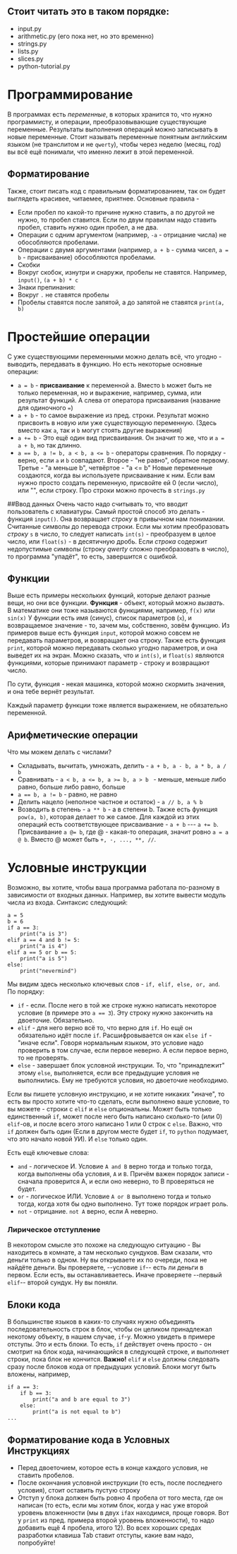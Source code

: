 ## Стоит читать это в таком порядке:
* input.py
* arithmetic.py (его пока нет, но это временно)
* strings.py
* lists.py
* slices.py
* python-tutorial.py


# Программирование
В программах есть *переменные*, в которых хранится то, что нужно программисту, и операции,
преобразовывающие существующие переменные. Результаты выполнения операций можно записывать в новые
переменные. Стоит называть переменные понятным английским языком (не транслитом и не `qwerty`),
чтобы через неделю (месяц, год) вы всё ещё понимали, что именно лежит в этой переменной.

## Форматирование
Также, стоит писать код с правильным форматированием, так он будет выглядеть красивее, читаемее,
приятнее. Основные правила - 
+ Если пробел по какой-то причине нужно ставить, а по другой не нужно, то пробел ставится. Если по
  двум правилам надо ставить пробел, ставить нужно один пробел, а не два.
+ Операции с одним аргументом (например, `-a` - отрицание числа) не обособляются пробелами.
+ Операции с двумя аргументами (например, `a + b` - сумма чисел, `a = b` - присваивание)
  обособляются пробелами.
+ Скобки
 + Вокруг скобок, изнутри и снаружи, пробелы не ставятся. Например, `input()`, `(a + b) * c`
+ Знаки препинания:
 + Вокруг `.` не ставятся пробелы
 + Пробелы ставятся после запятой, а до запятой не ставятся `print(a, b)`

# Простейшие операции
С уже существующими переменными можно делать всё, что угодно - выводить, передавать в функцию. 
Но есть некоторые основные операции:
* `a = b` - **присваивание** к переменной a. Вместо `b` может быть не только переменная, но и
  выражение, например, сумма, или результат функций. А слева от оператора присваивания (название для одиночного `=`)
* `a + b` - то самое выражение из пред. строки. Результат можно присвоить в новую или уже существующую переменную. (Здесь вместо как `a`, так и `b` могут стоять другие выражения)
* `a += b` - Это ещё один вид присваивания. Он значит то же, что и `a = a + b`, но так длинно.
* `a == b, a != b, a < b, a <= b` - операторы сравнения. По порядку - верно, если `a` и `b` совпадают. Второе - "не равно", обратное первому. Третье - "а меньше b", четвёртое - "a <= b"
Новые переменные создаются, когда вы используете присваивание к ним. Если вам нужно просто создать переменную, присвойте ей 0 (если число), или "", если строку. Про строки можно прочесть в `strings.py`

##Ввод данных
Очень часто надо считывать то, что вводит пользователь с клавиатуры.
Самый простой способ это делать - функция `input()`. Она возвращает *строку* в привычном нам
понимании.
Считанные символы до перевода строки. Если мы хотим преобразовать *строку* `s` в число, то следует
написать `int(s)` - преобразуем в целое число, или `float(s)` - в десятичную дробь. Если *строка*
содержит недопустимые символы (строку *qwerty* сложно преобразовать в число), то программа "упадёт",
то есть, завершится с ошибкой.

## Функции
Выше есть примеры нескольких функций, которые делают разные вещи, но они все функции. 
**Функция** - объект, который можно *вызвать*. В математике они тоже называются функциями, например, `f(x)` или `sin(x)`
У функции есть имя (синус), список параметров (`x`), и возвращаемое значение - то, зачем мы, собственно, зовём функцию. Из примеров выше есть функция `input`, которой можно совсем не передавать параметров, и возвращает она строку. Также есть функция `print`, которой можно передавать сколько угодно параметров, и она выведет их на экран. Можно сказать, что и `int(s)`, и `float(s)` являются функциями, которые принимают параметр - строку и возвращают число.

По сути, функция - некая машинка, которой можно скормить значения, и она тебе вернёт результат.

Каждый параметр функции тоже является выражением, не обязательно переменной.

## Арифметические операции
Что мы можем делать с числами?
* Складывать, вычитать, умножать, делить - `a + b, a - b, a * b, a / b`
* Сравнивать - `a < b, a <= b, a >= b, a > b ` - меньше, меньше либо равно, больше либо равно,
  больше
* `a == b, a != b` - равно, не равно
* Делить нацело (неполное частное и остаток) - `a // b, a % b`
* Возводить в степень - `a ** b` - а в степени b. Также есть функция `pow(a, b)`, которая делает то
  же самое.
Для каждой из этих операций есть соответствующее присваивание - `a + b` --- `a += b`. Присваивание
`a @= b`, где @ - какая-то операция, значит ровно `a = a @ b`. Вместо @ может быть `+, -, ..., **, //`.

# Условные инструкции
Возможно, вы хотите, чтобы ваша программа работала по-разному в зависимости от входных данных.
Например, вы хотите вывести модуль числа из входа. Синтаксис следующий:

```python3
a = 5
b = 6
if a == 3:
    print("a is 3")
elif a == 4 and b != 5:
    print("a is 4")
elif a == 5 or b == 5:
    print("a is 5")
else:
    print("nevermind")
```
Мы видим здесь несколько ключевых слов - `if, elif, else, or, and`. По порядку:
* `if` - если. После него в той же строке нужно написать некоторое условие (в примере это `a == 3`).
  Эту строку нужно закончить на двоеточие. Обязательно.
* `elif` - для него верно всё то, что верно для `if`. Но ещё он обязательно идёт после `if`.
  Расшифровывается он как `else if` - "иначе если". Говоря нормальным языком, это условие надо
  проверить в том случае, если первое неверно. А если первое верно, то не проверять. 
* `else` - завершает блок условной инструкции. То, что "принадлежит" этому `else`, выполняется, если
  все предыдущие условия не выполнились. Ему не требуются условия, но двоеточие необходимо.

Если вы пишете условную инструкцию, и не хотите никаких "иначе", то есть вы просто хотите что-то
сделать, если выполнено ваше условие, то вы можете - строки с `elif` и `else` опциональны. Может
быть только единственный `if`, может после него быть написано сколько-то (или 0) `elif`-ов, и после
всего этого написано 1 или 0 строк с `else`. Важно, что `if` должен быть один (Если в другом месте
будет `if`, то `python` подумает, что это начало новой УИ). И `else` только один.

Есть ещё ключевые слова:
* `and` - логическое И. Условие `A and B` верно тогда и только тогда, когда выполнены оба условия,
  `A` и `B`. Причём важен порядок записи - сначала проверится А, и если оно неверно, то В
  проверяться не будет.
* `or` - логическое ИЛИ. Условие `A or B` выполнено тогда и только тогда, когда хотя бы одно
  выполнено. Тут тоже порядок играет роль.
* `not` - отрицание. `not A` верно, если А неверно.

### Лирическое отступление
В некотором смысле это похоже на следующую ситуацию - Вы находитесь в комнате, а там несколько
сундуков. Вам сказали, что деньги только в одном. Ну вы открываете их по очереди, пока не найдёте
деньги. Вы проверяете, --условие `if`-- есть ли деньги в первом. Если есть, вы останавливаетесь. Иначе проверяете 
--первый `elif`-- второй сундук. Ну вы поняли.


## Блоки кода
В большинстве языков в каких-то случаях нужно объединять последовательность строк в блок, чтобы он
целиком принадлежал некотому объекту, в нашем случае, `if`-у. Можно увидеть в примере отступы. Это и
есть блоки. То есть, `if` действует очень просто - он смотрит на блок кода, начинающийся в следующей
строке, и выполняет строки, пока блок не кончится. **Важно!** `elif` и `else` должны следовать сразу
после блоков кода от предыдущих условий. Блоки могут быть вложены, например,
```python3
if a == 3:
    if b == 3:
        print("a and b are equal to 3")
    else:
        print("a is not equal to b")
...
```

## Форматирование кода в Условных Инструкциях
* Перед двоеточием, которое есть в конце каждого условия, не ставить пробелов.
* После окончания условной инструкции (то есть, после последнего условия), стоит оставить пустую
  строку
* Отступ у блока должен быть ровно 4 пробела от того места, где он написан (то есть, если мы хотим
  блок, когда у нас уже второй уровень вложенности (мы в двух `if`ах находимся, проще говоря. Вот у
  `print` из пред. примера второй уровень вложенности), то надо добавить ещё 4 пробела, итого 12).
  Во всех хороших средах разработки клавиша Tab ставит отступы, какие вам надо, попробуйте!

